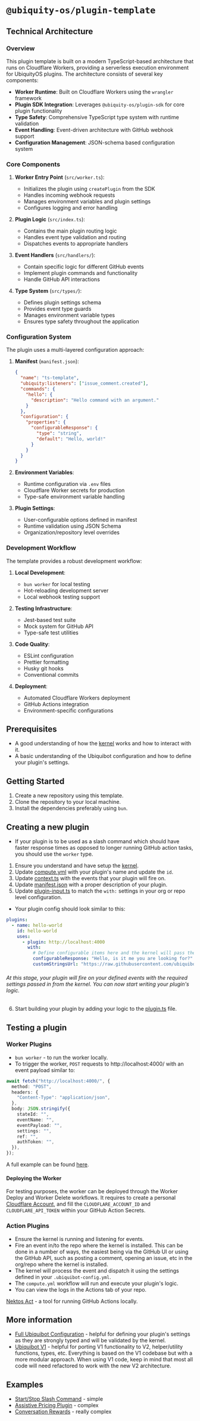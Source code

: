# `@ubiquity-os/plugin-template`

## Technical Architecture

### Overview

This plugin template is built on a modern TypeScript-based architecture that runs on Cloudflare Workers, providing a serverless execution environment for UbiquityOS plugins. The architecture consists of several key components:

- **Worker Runtime**: Built on Cloudflare Workers using the `wrangler` framework
- **Plugin SDK Integration**: Leverages `@ubiquity-os/plugin-sdk` for core plugin functionality
- **Type Safety**: Comprehensive TypeScript type system with runtime validation
- **Event Handling**: Event-driven architecture with GitHub webhook support
- **Configuration Management**: JSON-schema based configuration system

### Core Components

1. **Worker Entry Point** (`src/worker.ts`):
   - Initializes the plugin using `createPlugin` from the SDK
   - Handles incoming webhook requests
   - Manages environment variables and plugin settings
   - Configures logging and error handling

2. **Plugin Logic** (`src/index.ts`):
   - Contains the main plugin routing logic
   - Handles event type validation and routing
   - Dispatches events to appropriate handlers

3. **Event Handlers** (`src/handlers/`):
   - Contain specific logic for different GitHub events
   - Implement plugin commands and functionality
   - Handle GitHub API interactions

4. **Type System** (`src/types/`):
   - Defines plugin settings schema
   - Provides event type guards
   - Manages environment variable types
   - Ensures type safety throughout the application

### Configuration System

The plugin uses a multi-layered configuration approach:

1. **Manifest** (`manifest.json`):
   ```json
   {
     "name": "ts-template",
     "ubiquity:listeners": ["issue_comment.created"],
     "commands": {
       "hello": {
         "description": "Hello command with an argument."
       }
     },
     "configuration": {
       "properties": {
         "configurableResponse": {
           "type": "string",
           "default": "Hello, world!"
         }
       }
     }
   }
   ```

2. **Environment Variables**:
   - Runtime configuration via `.env` files
   - Cloudflare Worker secrets for production
   - Type-safe environment variable handling

3. **Plugin Settings**:
   - User-configurable options defined in manifest
   - Runtime validation using JSON Schema
   - Organization/repository level overrides

### Development Workflow

The template provides a robust development workflow:

1. **Local Development**:
   - `bun worker` for local testing
   - Hot-reloading development server
   - Local webhook testing support

2. **Testing Infrastructure**:
   - Jest-based test suite
   - Mock system for GitHub API
   - Type-safe test utilities

3. **Code Quality**:
   - ESLint configuration
   - Prettier formatting
   - Husky git hooks
   - Conventional commits

4. **Deployment**:
   - Automated Cloudflare Workers deployment
   - GitHub Actions integration
   - Environment-specific configurations


## Prerequisites

- A good understanding of how the [kernel](https://github.com/ubiquity/ubiquibot-kernel) works and how to interact with it.
- A basic understanding of the Ubiquibot configuration and how to define your plugin's settings.

## Getting Started

1. Create a new repository using this template.
2. Clone the repository to your local machine.
3. Install the dependencies preferably using `bun`.

## Creating a new plugin

- If your plugin is to be used as a slash command which should have faster response times as opposed to longer running GitHub action tasks, you should use the `worker` type.

1. Ensure you understand and have setup the [kernel](https://github.com/ubiquity/ubiquibot-kernel).
2. Update [compute.yml](./.github/workflows/compute.yml) with your plugin's name and update the `id`.
3. Update [context.ts](./src/types/context.ts) with the events that your plugin will fire on.
4. Update [manifest.json](./manifest.json) with a proper description of your plugin.
5. Update [plugin-input.ts](./src/types/plugin-input.ts) to match the `with:` settings in your org or repo level configuration.

- Your plugin config should look similar to this:

```yml
plugins:
  - name: hello-world
    id: hello-world
    uses:
      - plugin: http://localhost:4000
        with:
          # Define configurable items here and the kernel will pass these to the plugin.
          configurableResponse: "Hello, is it me you are looking for?"
          customStringsUrl: "https://raw.githubusercontent.com/ubiquibot/plugin-template/development/strings.json"
```

###### At this stage, your plugin will fire on your defined events with the required settings passed in from the kernel. You can now start writing your plugin's logic.

6. Start building your plugin by adding your logic to the [plugin.ts](./src/index.ts) file.

## Testing a plugin

### Worker Plugins

- `bun worker` - to run the worker locally.
- To trigger the worker, `POST` requests to http://localhost:4000/ with an event payload similar to:

```ts
await fetch("http://localhost:4000/", {
  method: "POST",
  headers: {
    "Content-Type": "application/json",
  },
  body: JSON.stringify({
    stateId: "",
    eventName: "",
    eventPayload: "",
    settings: "",
    ref: "",
    authToken: "",
  }),
});
```

A full example can be found [here](https://github.com/ubiquibot/assistive-pricing/blob/623ea3f950f04842f2d003bda3fc7b7684e41378/tests/http/request.http).

#### Deploying the Worker

For testing purposes, the worker can be deployed through the Worker Deploy and Worker Delete workflows. It requires to
create a personal [Cloudflare Account](https://www.cloudflare.com/), and fill the `CLOUDFLARE_ACCOUNT_ID` and `CLOUDFLARE_API_TOKEN` within your
GitHub Action Secrets.

### Action Plugins

- Ensure the kernel is running and listening for events.
- Fire an event in/to the repo where the kernel is installed. This can be done in a number of ways, the easiest being via the GitHub UI or using the GitHub API, such as posting a comment, opening an issue, etc in the org/repo where the kernel is installed.
- The kernel will process the event and dispatch it using the settings defined in your `.ubiquibot-config.yml`.
- The `compute.yml` workflow will run and execute your plugin's logic.
- You can view the logs in the Actions tab of your repo.

[Nektos Act](https://github.com/nektos/act) - a tool for running GitHub Actions locally.

## More information

- [Full Ubiquibot Configuration](https://github.com/ubiquity/ubiquibot/blob/0fde7551585499b1e0618ec8ea5e826f11271c9c/src/types/configuration-types.ts#L62) - helpful for defining your plugin's settings as they are strongly typed and will be validated by the kernel.
- [Ubiquibot V1](https://github.com/ubiquity/ubiquibot) - helpful for porting V1 functionality to V2, helper/utility functions, types, etc. Everything is based on the V1 codebase but with a more modular approach. When using V1 code, keep in mind that most all code will need refactored to work with the new V2 architecture.

## Examples

- [Start/Stop Slash Command](https://github.com/ubq-testing/start-stop-module) - simple
- [Assistive Pricing Plugin](https://github.com/ubiquibot/assistive-pricing) - complex
- [Conversation Rewards](https://github.com/ubiquibot/conversation-rewards) - really complex
